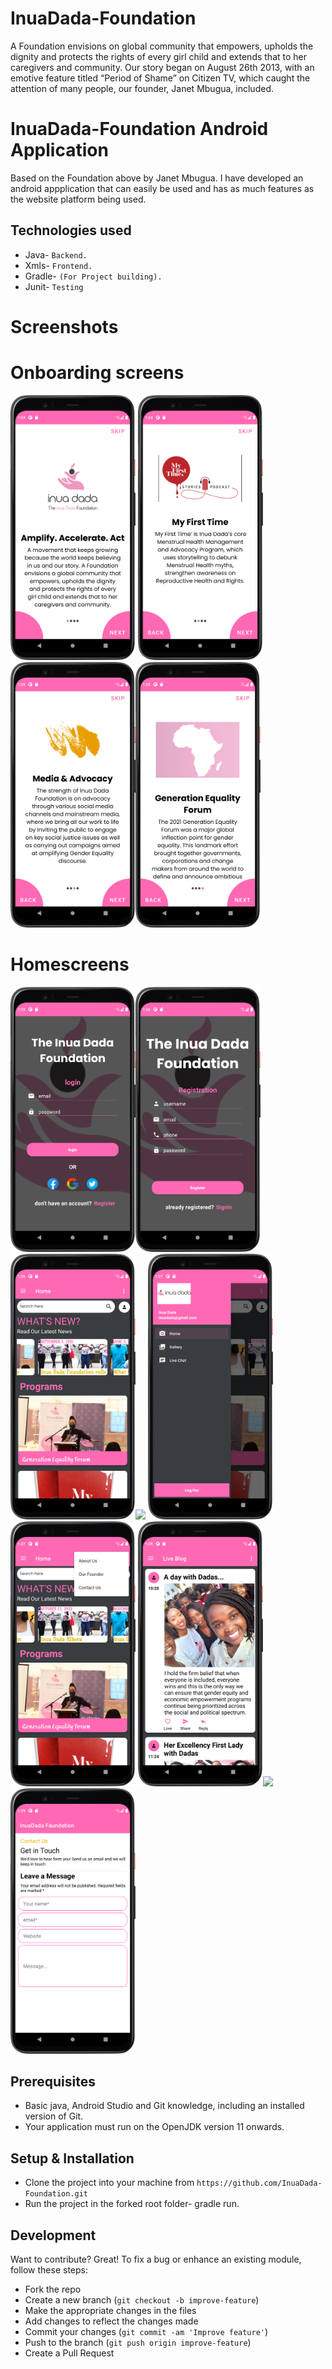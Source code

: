 # InuaDada-Foundation
A Foundation envisions on global community that empowers, upholds the dignity and protects the rights of every girl child and extends that to her caregivers and community.
Our story began on August 26th 2013, with an emotive feature titled “Period of Shame” on Citizen TV, which caught the attention of many people, our founder, Janet Mbugua, included. 
# InuaDada-Foundation Android Application
Based on the Foundation above by Janet Mbugua. I have developed an android appplication that can easily be used and has as much features as the website platform being used.
## Technologies used
* Java- `Backend.`
* Xmls- `Frontend.`
* Gradle- `(For Project building).`
* Junit- `Testing`

# Screenshots
# Onboarding screens
<img src="Images/onboard1.png" width="200" > <img src="Images/onboard2.png" width="200" >
<img src="Images/onboard3.png" width="200" ><img src="Images/onboard4.png" width="200" >
# Homescreens
<img src="Images/signin.png" width="200" ><img src="Images/signup.png" width="200" >
<img src="Images/home1.png" width="200" ><img src="Images/home2.png" width="200" >
<img src="Images/drawer.png" width="200" ><img src="Images/menu.png" width="200" >
<img src="Images/liveblog.png" width="200" ><img src="Images/gallery.png" width="200" >
<img src="Images/contactus.png" width="200" >

## Prerequisites
- Basic java, Android Studio and Git knowledge, including an installed version of Git.
- Your application must run on the OpenJDK version 11 onwards.

## Setup & Installation
* Clone the project into your machine from `https://github.com/InuaDada-Foundation.git`
* Run the project in the forked root folder- gradle run.

## Development
Want to contribute? Great!
To fix a bug or enhance an existing module, follow these steps:

- Fork the repo
- Create a new branch (`git checkout -b improve-feature`)
- Make the appropriate changes in the files
- Add changes to reflect the changes made
- Commit your changes (`git commit -am 'Improve feature'`)
- Push to the branch (`git push origin improve-feature`)
- Create a Pull Request
